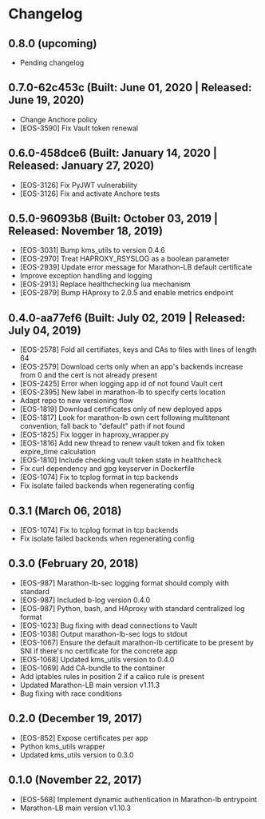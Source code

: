 # Changelog

## 0.8.0 (upcoming)

* Pending changelog

## 0.7.0-62c453c (Built: June 01, 2020 | Released: June 19, 2020)

* Change Anchore policy
* [EOS-3590] Fix Vault token renewal

## 0.6.0-458dce6 (Built: January 14, 2020 | Released: January 27, 2020)

* [EOS-3126] Fix PyJWT vulnerability
* [EOS-3126] Fix and activate Anchore tests

## 0.5.0-96093b8 (Built: October 03, 2019 | Released: November 18, 2019)

* [EOS-3031] Bump kms_utils to version 0.4.6
* [EOS-2970] Treat HAPROXY_RSYSLOG as a boolean parameter
* [EOS-2939] Update error message for Marathon-LB default certificate
* Improve exception handling and logging
* [EOS-2913] Replace healthchecking lua mechanism
* [EOS-2879] Bump HAproxy to 2.0.5 and enable metrics endpoint

## 0.4.0-aa77ef6 (Built: July 02, 2019 | Released: July 04, 2019)

* [EOS-2578] Fold all certifiates, keys and CAs to files with lines of length 64
* [EOS-2579] Download certs only when an app's backends increase from 0 and the cert is not already present 
* [EOS-2425] Error when logging app id of not found Vault cert 
* [EOS-2395] New label in marathon-lb to specify certs location
* Adapt repo to new versioning flow
* [EOS-1819] Download certificates only of new deployed apps
* [EOS-1817] Look for marathon-lb own cert following multitenant convention, fall back to "default" path if not found
* [EOS-1825] Fix logger in haproxy_wrapper.py
* [EOS-1816] Add new thread to renew vault token and fix token expire_time calculation
* [EOS-1810] Include checking vault token state in healthcheck
* Fix curl dependency and gpg keyserver in Dockerfile
* [EOS-1074] Fix to tcplog format in tcp backends
* Fix isolate failed backends when regenerating config

## 0.3.1 (March 06, 2018)

* [EOS-1074] Fix to tcplog format in tcp backends
* Fix isolate failed backends when regenerating config

## 0.3.0 (February 20, 2018)

* [EOS-987] Marathon-lb-sec logging format should comply with standard
* [EOS-987] Included b-log version 0.4.0
* [EOS-987] Python, bash, and HAproxy with standard centralized log format
* [EOS-1023] Bug fixing with dead connections to Vault
* [EOS-1038] Output marathon-lb-sec logs to stdout
* [EOS-1067] Ensure the default marathon-lb certificate to be present by SNI if there's no certificate for the concrete app
* [EOS-1068] Updated kms_utils version to 0.4.0
* [EOS-1069] Add CA-bundle to the container
* Add iptables rules in position 2 if a calico rule is present
* Updated Marathon-LB main version v1.11.3
* Bug fixing with race conditions

## 0.2.0 (December 19, 2017)

* [EOS-852] Expose certificates per app
* Python kms_utils wrapper
* Updated kms_utils version to 0.3.0

## 0.1.0 (November 22, 2017)

* [EOS-568] Implement dynamic authentication in Marathon-lb entrypoint
* Marathon-LB main version v1.10.3
